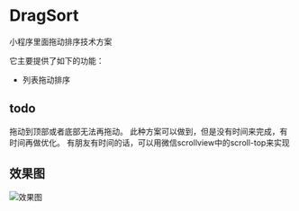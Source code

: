 # DragSort

小程序里面拖动排序技术方案

它主要提供了如下的功能：

* 列表拖动排序


## todo
拖动到顶部或者底部无法再拖动。
此种方案可以做到，但是没有时间来完成，有时间再做优化。
有朋友有时间的话，可以用微信scrollview中的scroll-top来实现


## 效果图

![效果图](http://idtcdn.oss-cn-hangzhou.aliyuncs.com/external/dongfang/image.png)